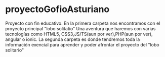 # proyectoGofioAsturiano
Proyecto con fin educativo.
En la primera carpeta nos encontramos con el proyecto principal "lobo solitatio"
Una aventura que haremos con varias tecnologías como HTML5, CSS3,JS/TS(aun por ver),PHP(aun por ver), angular o ionic.
La segunda carpeta es donde tendremos toda la información exencial para aprender y poder afrontar el proyecto del
"lobo solitario"
